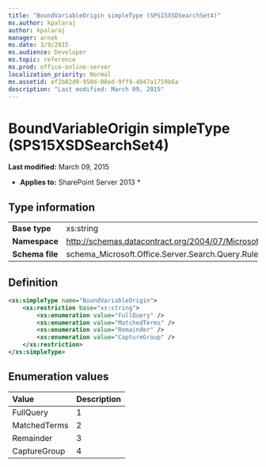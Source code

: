 ```yaml
---
title: "BoundVariableOrigin simpleType (SPS15XSDSearchSet4)"
ms.author: kpalaraj
author: kpalaraj
manager: arnek
ms.date: 3/9/2015
ms.audience: Developer
ms.topic: reference
ms.prod: office-online-server
localization_priority: Normal
ms.assetid: ef2b82d9-950d-08ed-9ff9-4047a1759b6a
description: "Last modified: March 09, 2015"
---
```


# BoundVariableOrigin simpleType (SPS15XSDSearchSet4)

 **Last modified:** March 09, 2015 
  
 * **Applies to:** SharePoint Server 2013 * 
  
## Type information

|||
|:-----|:-----|
|**Base type** <br/> |xs:string  <br/> |
|**Namespace** <br/> |http://schemas.datacontract.org/2004/07/Microsoft.Office.Server.Search.Query.Rules  <br/> |
|**Schema file** <br/> |schema_Microsoft.Office.Server.Search.Query.Rules.xsd  <br/> |
   
## Definition

```XML
<xs:simpleType name="BoundVariableOrigin">
    <xs:restriction base="xs:string">
        <xs:enumeration value="FullQuery" />
        <xs:enumeration value="MatchedTerms" />
        <xs:enumeration value="Remainder" />
        <xs:enumeration value="CaptureGroup" />
    </xs:restriction>
</xs:simpleType>

```

## Enumeration values

|**Value**|**Description**|
|:-----|:-----|
|FullQuery  <br/> |1  <br/> |
|MatchedTerms  <br/> |2  <br/> |
|Remainder  <br/> |3  <br/> |
|CaptureGroup  <br/> |4  <br/> |
   

